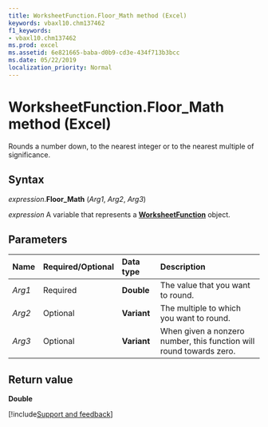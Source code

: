 ```yaml
---
title: WorksheetFunction.Floor_Math method (Excel)
keywords: vbaxl10.chm137462
f1_keywords:
- vbaxl10.chm137462
ms.prod: excel
ms.assetid: 6e821665-baba-d0b9-cd3e-434f713b3bcc
ms.date: 05/22/2019
localization_priority: Normal
---
```



# WorksheetFunction.Floor_Math method (Excel)

Rounds a number down, to the nearest integer or to the nearest multiple of significance.


## Syntax

_expression_.**Floor_Math** (_Arg1_, _Arg2_, _Arg3_)

_expression_ A variable that represents a **[WorksheetFunction](Excel.WorksheetFunction.md)** object.


## Parameters

|Name|Required/Optional|Data type|Description|
|:-----|:-----|:-----|:-----|
| _Arg1_|Required|**Double**|The value that you want to round.|
| _Arg2_|Optional|**Variant**|The multiple to which you want to round.|
| _Arg3_|Optional|**Variant**|When given a nonzero number, this function will round towards zero.|

## Return value

**Double**




[!include[Support and feedback](~/includes/feedback-boilerplate.md)]